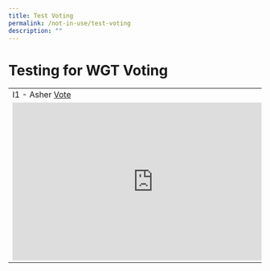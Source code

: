 ```yaml
---
title: Test Voting
permalink: /not-in-use/test-voting
description: ""
---
```


# Testing for WGT Voting
<table width="100%">
	<tr>
		<td>
			I1 - Asher <a href="https://form.gov.sg/#!/61e8420767949600143cf75c?622f011a09260b0012490c8c=I1%20Asher">Vote</a>
		</td>
		<td>
			F1 - Robert Lim <a href="https://form.gov.sg/#!/61e8420767949600143cf75c?622f011a09260b0012490c8c=F1%20Robert%20Lim">Vote</a>
		</td>
	</tr>
	<tr>
		<td>
<iframe width="560" height="315" src="https://www.youtube.com/embed/7LN-OsjmIz8" title="YouTube video player" frameborder="0" allow="accelerometer; autoplay; clipboard-write; encrypted-media; gyroscope; picture-in-picture" allowfullscreen></iframe>
		</td>
		<td>
<iframe width="560" height="315" src="https://www.youtube.com/embed/7LN-OsjmIz8" title="YouTube video player" frameborder="0" allow="accelerometer; autoplay; clipboard-write; encrypted-media; gyroscope; picture-in-picture" allowfullscreen></iframe>
		</td>
	</tr>
</table>
